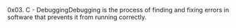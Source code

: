 0x03. C - DebuggingDebugging is the process of finding and fixing errors in software that prevents it from running correctly.
